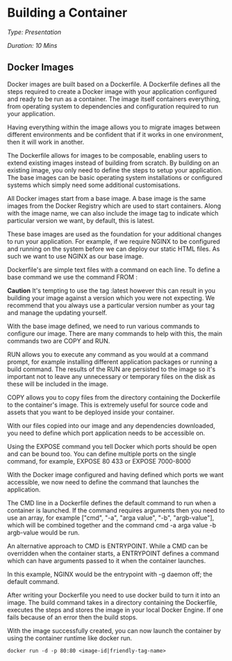 # Building a Container
_Type: Presentation_

_Duration: 10 Mins_

## Docker Images

Docker images are built based on a Dockerfile. A Dockerfile defines all the steps required to create a Docker image with your application configured and ready to be run as a container. The image itself containers everything, from operating system to dependencies and configuration required to run your application.

Having everything within the image allows you to migrate images between different environments and be confident that if it works in one environment, then it will work in another.

The Dockerfile allows for images to be composable, enabling users to extend existing images instead of building from scratch. By building on an existing image, you only need to define the steps to setup your application. The base images can be basic operating system installations or configured systems which simply need some additional customisations.

All Docker images start from a base image. A base image is the same images from the Docker Registry which are used to start containers. Along with the image name, we can also include the image tag to indicate which particular version we want, by default, this is latest.

These base images are used as the foundation for your additional changes to run your application. For example, if we require NGINX to be configured and running on the system before we can deploy our static HTML files. As such we want to use NGINX as our base image.

Dockerfile's are simple text files with a command on each line. To define a base command we use the command FROM <image-name>:<tag>

**Caution**
It's tempting to use the tag :latest however this can result in you building your image against a version which you were not expecting. We recommend that you always use a particular version number as your tag and manage the updating yourself.

With the base image defined, we need to run various commands to configure our image. There are many commands to help with this, the main commands two are COPY and RUN.

RUN <command> allows you to execute any command as you would at a command prompt, for example installing different application packages or running a build command. The results of the RUN are persisted to the image so it's important not to leave any unnecessary or temporary files on the disk as these will be included in the image.

COPY <src> <dest> allows you to copy files from the directory containing the Dockerfile to the container's image. This is extremely useful for source code and assets that you want to be deployed inside your container.

With our files copied into our image and any dependencies downloaded, you need to define which port application needs to be accessible on.

Using the EXPOSE <port> command you tell Docker which ports should be open and can be bound too. You can define multiple ports on the single command, for example, EXPOSE 80 433 or EXPOSE 7000-8000

With the Docker image configured and having defined which ports we want accessible, we now need to define the command that launches the application.

The CMD line in a Dockerfile defines the default command to run when a container is launched. If the command requires arguments then you need to use an array, for example ["cmd", "-a", "arga value", "-b", "argb-value"], which will be combined together and the command cmd -a arga value -b argb-value would be run.

An alternative approach to CMD is ENTRYPOINT. While a CMD can be overridden when the container starts, a ENTRYPOINT defines a command which can have arguments passed to it when the container launches.

In this example, NGINX would be the entrypoint with -g daemon off; the default command.

After writing your Dockerfile you need to use docker build to turn it into an image. The build command takes in a directory containing the Dockerfile, executes the steps and stores the image in your local Docker Engine. If one fails because of an error then the build stops.

With the image successfully created, you can now launch the container by using the container runtime like docker run.

``docker run -d -p 80:80 <image-id|friendly-tag-name>``

